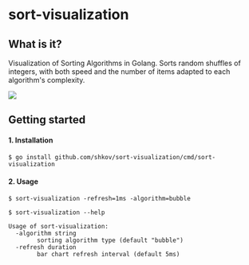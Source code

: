 # sort-visualization

## What is it?

Visualization of Sorting Algorithms in Golang.
Sorts random shuffles of integers, with both speed and the number of items adapted to each algorithm's complexity.

![](demo/bubble.gif)

## Getting started

#### 1. Installation

```shell script
$ go install github.com/shkov/sort-visualization/cmd/sort-visualization
```

#### 2. Usage

```shell script
$ sort-visualization -refresh=1ms -algorithm=bubble
```

```shell script
$ sort-visualization --help 

Usage of sort-visualization:
  -algorithm string
    	sorting algorithm type (default "bubble")
  -refresh duration
    	bar chart refresh interval (default 5ms)
```
